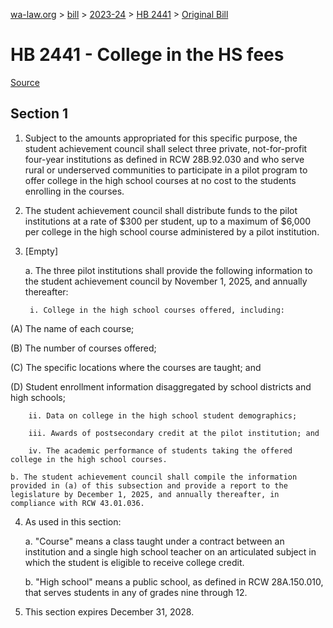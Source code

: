 [wa-law.org](/) > [bill](/bill/) > [2023-24](/bill/2023-24/) > [HB 2441](/bill/2023-24/hb/2441/) > [Original Bill](/bill/2023-24/hb/2441/1/)

# HB 2441 - College in the HS fees

[Source](http://lawfilesext.leg.wa.gov/biennium/2023-24/Pdf/Bills/House%20Bills/2441.pdf)

## Section 1
1. Subject to the amounts appropriated for this specific purpose, the student achievement council shall select three private, not-for-profit four-year institutions as defined in RCW 28B.92.030 and who serve rural or underserved communities to participate in a pilot program to offer college in the high school courses at no cost to the students enrolling in the courses.

2. The student achievement council shall distribute funds to the pilot institutions at a rate of $300 per student, up to a maximum of $6,000 per college in the high school course administered by a pilot institution.

3. [Empty]

    a. The three pilot institutions shall provide the following information to the student achievement council by November 1, 2025, and annually thereafter:

        i. College in the high school courses offered, including:

(A) The name of each course;

(B) The number of courses offered;

(C) The specific locations where the courses are taught; and

(D) Student enrollment information disaggregated by school districts and high schools;

        ii. Data on college in the high school student demographics;

        iii. Awards of postsecondary credit at the pilot institution; and

        iv. The academic performance of students taking the offered college in the high school courses.

    b. The student achievement council shall compile the information provided in (a) of this subsection and provide a report to the legislature by December 1, 2025, and annually thereafter, in compliance with RCW 43.01.036.

4. As used in this section:

    a. "Course" means a class taught under a contract between an institution and a single high school teacher on an articulated subject in which the student is eligible to receive college credit.

    b. "High school" means a public school, as defined in RCW 28A.150.010, that serves students in any of grades nine through 12.

5. This section expires December 31, 2028.
